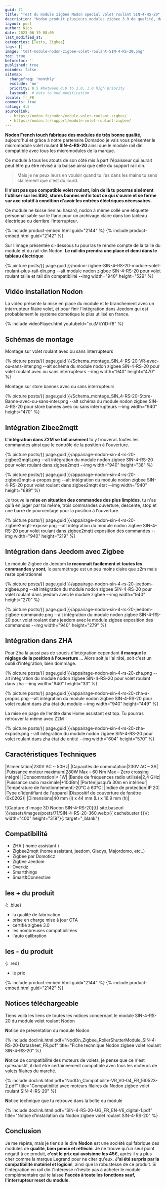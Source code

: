 ```yaml
---
guid: 71
title: "Test du module zigbee Nodon special volet roulant SIN-4-RS-20"
description: "Nodon produit plusieurs modules zigbee 3.0 de qualité, dans cet article je vais présenter le module de contrôle de volet roulant SIN-4-RS-20"
layout: post
author: Nico
date: 2023-06-19 08:00
last_modified_at: 
categories: [Tests, Zigbee]
tags: []
image: 'test-module-nodon-zigbee-volet-roulant-SIN-4-RS-20.png'
toc: true
beforetoc: ''
published: true
noindex: false
sitemap:
  changefreq: 'monthly'
  exclude: 'no'
  priority: 0.5 #between 0.0 to 1.0, 1.0 high priority
  lastmod:  # date to end modification
locale: fr_FR
comments: true
rating: 4.5
sourcelink:
  - https://nodon.fr/nodon/module-volet-roulant-zigbee/
  - https://nodon.fr/support/module-volet-roulant-zigbee/
---
```


**Nodon French touch fabrique des modules de très bonne qualité**, aujourd'hui et grâce à notre partenaire Domadoo je vais vous présenter le micromodule volet roulant **SIN-4-RS-20** ainsi que le module rail din compatible avec tous les micromodules de la marque.

Ce module à tous les atouts de son côté mis à part l'épaisseur qui aurait peut être pu être révisé à la baisse ainsi que celle du support rail din. 

> Mais je ne peux leurs en vouloir quand tu l'as dans les mains tu sens clairement que c'est du lourd.

**Il n'est pas que compatible volet roulant, loin de là tu pourras aisément l'utiliser sur les BSO, stores bannes enfin tout ce qui s'ouvre et se ferme sur axe rotatif à condition d'avoir les entrées éléctriques nécessaires.**

Ce module ne laisse rien au hasard, nodon à même collé une étiquette personnalisable sur le flanc pour un archivage claire dans ton tableau électrique ou derrière l'interrupteur.

{% include product-embed.html guid="2144" %}
{% include product-embed.html guid="2142" %}

Sur l'image présentée ci-dessous tu pourras te rendre compte de la taille du module et du rail-din Nodon. **Le rail din prendra une place et demi dans le tableau électrique**

{% picture posts/{{ page.guid }}/nodon-zigbee-SIN-4-RS-20-module-volet-roulant-plus-rail-din.png --alt module nodon zigbee SIN-4-RS-20 pour volet roulant taille et rail din compatibilité --img width="940" height="529" %}

## Vidéo installation Nodon

La vidéo présente la mise en place du module et le branchement avec un interrupteur filaire volet, et pour finir l'intégration dans Jeedom qui est probablement le système domotique le plus utilisé en france.

{% include videoPlayer.html youtubeId="cujMkYiD-f8" %}

## Schémas de montage

Montage sur volet roulant avec ou sans interrupteurs

{% picture posts/{{ page.guid }}/Schema_montage_SIN_4-RS-20-VR-avec-ou-sans-inter.png --alt schéma du module nodon zigbee SIN-4-RS-20 pour volet roulant avec ou sans interrupteurs --img width="940" height="470" %}

Montage sur store bannes avec ou sans interrupteurs

{% picture posts/{{ page.guid }}/Schema_montage_SIN_4-RS-20-Store-Banne-avec-ou-sans-inter.png --alt schéma du module nodon zigbee SIN-4-RS-20 pour store bannes avec ou sans interrupteurs --img width="940" height="470" %}

## Intégration Zibee2mqtt

**L'intégration dans Z2M se fait aisément** tu y trouveras toutes les commandes ainsi que le contrôle de la position à l'ouverture.

{% picture posts/{{ page.guid }}/appairage-nodon-sin-4-rs-20-zigbee2mqtt.png --alt intégration du module nodon zigbee SIN-4-RS-20 pour volet roulant dans zigbee2mqtt --img width="940" height="38" %}

{% picture posts/{{ page.guid }}/appairage-nodon-sin-4-rs-20-zigbee2mqtt-a-propos.png --alt intégration du module nodon zigbee SIN-4-RS-20 pour volet roulant dans zigbee2mqtt état --img width="940" height="689" %}

Je trouve la **mise en situation des commandes des plus limpides**, tu n'as qu'à en juger par toi même, trois commandes ouverture, descente, stop et une barre de pourcentage pour la position à l'ouverture.

{% picture posts/{{ page.guid }}/appairage-nodon-sin-4-rs-20-zigbee2mqtt-expose.png --alt intégration du module nodon zigbee SIN-4-RS-20 pour volet roulant dans zigbee2mqtt exposition des commandes --img width="940" height="219" %}

## Intégration dans Jeedom avec Zigbee

Le module Zigbee de Jeedom **le reconnait facilement et toutes les commandes y sont**, le paramétrage est un peu moins claire que z2m mais reste opérationnel

{% picture posts/{{ page.guid }}/appairage-nodon-sin-4-rs-20-jeedom-zigbee.png --alt intégration du module nodon zigbee SIN-4-RS-20 pour volet roulant dans jeedom avec le module zigbee --img width="940" height="270" %}

{% picture posts/{{ page.guid }}/appairage-nodon-sin-4-rs-20-jeedom-zigbee-commande.png --alt intégration du module nodon zigbee SIN-4-RS-20 pour volet roulant dans jeedom avec le module zigbee exposition des commandes --img width="940" height="279" %}

## Intégration dans ZHA

Pour Zha là aussi pas de soucis d'intégration cependant **il manque le réglage de la position à l'ouverture** ... Alors soit je l'ai râté, soit c'est un oubli d'intégration, bien dommage.

{% picture posts/{{ page.guid }}/appairage-nodon-sin-4-rs-20-zha.png --alt intégration du module nodon zigbee SIN-4-RS-20 pour volet roulant dans zha --img width="940" height="33" %}

{% picture posts/{{ page.guid }}/appairage-nodon-sin-4-rs-20-zha-a-propos.png --alt intégration du module nodon zigbee SIN-4-RS-20 pour volet roulant dans zha état du module --img width="940" height="449" %}

La mise en page de l'entité dans Home assistant est top. Tu pourras retrouver la même avec Z2M

{% picture posts/{{ page.guid }}/appairage-nodon-sin-4-rs-20-zha-expose.png --alt intégration du module nodon zigbee SIN-4-RS-20 pour volet roulant dans zha état de entité --img width="604" height="570" %}


## Caractéristiques Techniques

|Alimentation|230V AC ~ 50Hz|
|Capacités de commutation|230V AC – 3A|
|Puissance moteur maximum|280W Max – 60 Nm Max – Zero crossing intégré|
|Consommation|< 1W|
|Bande de fréquences radio utilisée|2,4 GHz|
|Puissance radio maximale|+10dBm|
|Portée|jusqu’à 30m en intérieur|
|Température de fonctionnement|-20°C à 60°C|
|Indice de protection|IP 20|
|Type d'identifiant de l'appareil|Dispositif de couverture de fenêtre (0x0202)|
|Dimensions|40 mm (l) x 44 mm (L) x 16.9 mm (h)|

![Capture d'image 3D Nodon SIN-4-RS-20]({{ site.baseurl }}/assets/images/posts/71/SIN-4-RS-20-360.webp{{ cachebuster }}){: width="400" height="319"}{: target="_blank"}

## Compatibilité

- ZHA ( home assistant )
- Zigbee2mqtt (home assistant, jeedom, Gladys, Majordomo, etc..)
- Zigbee par Domoticz
- Zigbee Jeedom
- Overkiz
- Smartthings
- Smart&Connective

## **les + du produit**
{: .blue}
- la qualité de fabrication
- prise en charge mise à jour OTA
- certifié zigbee 3.0
- les nombreuses compatibilitées
- l'auto calibration

## **les - du produit**
{: .red}

- le prix

{% include product-embed.html guid="2144" %}
{% include product-embed.html guid="2142" %}

## Notices téléchargeable

Tiens voilà les liens de  toutes les notices concernant le module SIN-4-RS-20 du module volet roulant Nodon

**N**otice de présentation du module Nodon

{% include doclink.html pdf="NodOn_Zigbee_RollerShutterModule_SIN-4-RS-20-Datasheet_FR.pdf" title="Fiche technique Nodon zigbee volet roulant SIN-4-RS-20" %}

**N**otice de compatibilité des moteurs de volets, je pense que ce n'est qu'exaustif, il doit être certaineement compatible avec tous les moteurs de volets filaires du marché.

{% include doclink.html pdf="NodOn_Compatibilite-VR_V0-04_FR_160523-2.pdf" title="Compatibilité avec moteurs filaires du Nodon zigbee volet roulant SIN-4-RS-20" %}

**N**otice technique que tu retrouve dans la boîte du module

{% include doclink.html pdf="SIN-4-RS-20-UG_FR_EN-V6_digital-1.pdf" title="Notice d'installation du Nodon zigbee volet roulant SIN-4-RS-20" %}

## Conclusion

Je me répète, mais je tiens à le dire **Nodon** est une société qui fabrique des modules de **qualité, bien pensé et réfléchi**. Je ne trouve qu'un seul point négatif à ce produit, **c'est le prix qui avoisinne les 45€**, après il y a plus cher comme la marque Legrand pour ne citer qu'eux. **J'ai été surpris par la compatibilité matériel et logiciel**, ainsi que la robustesse de ce produit. Si l'intégration en rail din t'intéresse n'hésite pas à acheter le module complémentaire qui te laisse **l'accès à toute les fonctions sauf, l'interrupteur reset du module**.
